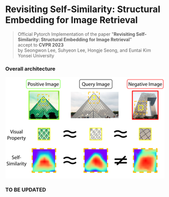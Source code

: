 # Revisiting Self-Similarity: Structural Embedding for Image Retrieval 
> Official Pytorch Implementation of the paper "**Revisiting Self-Similarity: Structural Embedding for Image Retrieval**"<br>
> accept to **CVPR 2023** <br>
> by Seongwon Lee, Suhyeon Lee, Hongje Seong, and Euntai Kim<br>
> Yonsei University
> 

### Overall architecture

<p align="middle">
    <img src="assets/lee2023senet.jpg">
</p>

### TO BE UPDATED
